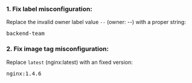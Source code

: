 
### 1. Fix label misconfiguration:

Replace the invalid owner label value `--` (owner: --) with a proper string:  
<pre class="file" data-filename=".datree/k8s-demo.yaml" data-target="insert"  data-marker="--">backend-team</pre>

### 2. Fix image tag misconfiguration:

Replace `latest` (nginx:latest) with an fixed version:  
<pre class="file" data-filename=".datree/k8s-demo.yaml" data-target="insert"  data-marker="nginx:latest">nginx:1.4.6</pre>
